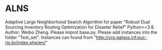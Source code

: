# ALNS
Adaptive Large Neighborhood Search Algorithm for paper "Robust Dual Sourcing Inventory Routing Optimization for Disaster Relief"
Python>=3.8.
Author: Weibo Zheng. 
Please improt base.py. 
Please add instances into the folder "Test_set".
Instances can found from "http://vrp.galgos.inf.puc-rio.br/index.php/en/"
